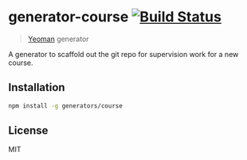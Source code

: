 # generator-course [![Build Status](https://secure.travis-ci.org/generators/course.png?branch=master)](https://travis-ci.org/generators/course)

> [Yeoman](http://yeoman.io) generator

A generator to scaffold out the git repo for supervision work for a new course.


## Installation

```bash
npm install -g generators/course
```

## License

MIT
